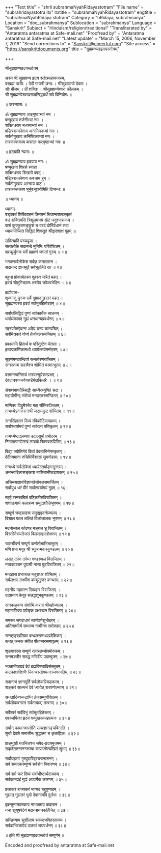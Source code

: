 +++
"Text title" = "shrii subrahmaNyahRidayastotram"
"File name" = "subrahridayastotra.itx"
itxtitle = "subrahmaNyahRidayastotram"
engtitle = "subrahmaNyahRidaya stotram"
Category = "hRidaya, subrahmanya"
Location = "doc_subrahmanya"
Sublocation = "subrahmanya"
Language = "Sanskrit"
Subject = "Hinduism/religion/traditional"
"Transliterated by" = "Antaratma antaratma at Safe-mail.net"
"Proofread by" = "Antaratma antaratma at Safe-mail.net"
"Latest update" = "March 15, 2006, November 7, 2019"
"Send corrections to" = "Sanskrit@cheerful.com"
"Site access" = "https://sanskritdocuments.org"
title = "सुब्रह्मण्यहृइदयस्तोत्रम्"

+++
  
 श्रीसुब्रह्मण्यहृदयस्तोत्रम्   
  
अस्य श्री सुब्रह्मण्य हृदय स्तोत्रमहामन्त्रस्य,  
परब्रह्म ऋषिः । देवी गायत्री छन्दः । श्रीसुब्रह्मण्यो देवता ।  
सौः बीजम् । प्रीं शक्तिः । श्रीसुब्रह्मण्येश्वरः कीलकम् ।  
श्री सुब्रह्मण्येश्वरप्रसादसिद्ध्यर्थे जपे विनियोगः ॥  
  
॥ करन्यासः ॥  
  
ॐ सुब्रह्मण्याय अङ्गुष्टाभ्यां नमः ।  
षण्मुखाय तर्जनीभ्यां नमः ।  
शक्तिधराय मध्यमाभ्यां नमः ।  
षड्त्रिंशत्कोणाय अनामिकाभ्यां नमः ।  
सर्वतोमुखाय कनिष्ठिकाभ्यां नमः ।  
तारकान्तकाय करतल करपृष्ठाभ्यां नमः ॥  
  
॥ हृदयादि न्यासः ॥  
  
ॐ सुब्रह्मण्याय हृदयाय नमः ।  
षण्मुखाय शिरसे स्वाहा ।  
शक्तिधराय शिखायै वषट् ।  
षड्त्रिंशत्कोणाय कवचाय हुम् ।  
सर्वतोमुखाय अस्त्राय फट् ।  
तारकान्तकाय भूर्भुवःसुवरोमिति दिग्बन्धः ॥  
  
॥ ध्यानम् ॥  
  
ध्यानम्-  
षड्वक्त्रं शिखिवाहनं त्रिनयनं चित्राम्बरालङ्कृतं  
वज्रं शक्तिमसिं त्रिशूलमभयं खेटं धनुश्चक्रकम् ।  
पाशं कुक्कुटमङ्कुशं च वरदं दोर्भिर्दधानं सदा  
ध्यायामीप्सित सिद्धिदं शिवसुतं श्रीद्वादशाक्षं गुहम् ॥  
  
लमित्यादि पञ्चपूजा ।  
सत्यलोके सदानन्दे मुनिभिः परिवेष्टितम् ।  
पप्रच्छुर्मुनयः सर्वे ब्रह्माणं जगतां गुरुम् ॥ १॥  
  
भगवन्सर्वलोकेश सर्वज्ञ कमलासन ।  
सदानन्द ज्ञानमूर्ते सर्वभूतहिते रत ॥ २॥  
  
बहुधा प्रोक्तमेतस्य गुहस्य चरितं महत् ।  
हृदयं श्रोतुमिच्छामः तस्यैव क्रौञ्चभेदिनः ॥ ३॥  
  
ब्रह्मोवाच-  
शृण्वान्तु मुनयः सर्वे गुह्याद्गुह्यतरं महत् ।  
सुब्रह्मण्यस्य हृदयं सर्वभूतहितोदयम् ॥ ४॥  
  
सर्वार्थसिद्धिदं पुण्यं सर्वकार्यैक साधनम् ।  
धर्मार्थकामदं गुह्यं धनधान्यप्रवर्धनम् ॥ ५॥  
  
रहस्यमेतद्देवानां अदेयं यस्य कस्यचित् ।  
सर्वमित्रकरं गोप्यं तेजोबलसमन्वितम् ॥ ६॥  
  
प्रवक्ष्यामि हितार्थं वः परितुष्टेन चेतसा ।  
हृत्पद्मकर्णिकामध्ये ध्यायेत्सर्वमनोहरम् ॥ ७॥  
  
सुवर्णमण्टपन्दिव्यं रत्नतोरणराजितम् ।  
रत्नस्तम्भ सहस्रैश्च शोभितं परमात्भुतम् ॥ ८॥  
  
परमानन्दनिलयं भास्वत्सूर्यसमप्रभम् ।  
देवदानवगन्धर्वगरुडैर्यक्षकिन्नरैः । ॥ ९॥  
  
सेवार्थमागतैस्सिद्धैः साध्यैरध्युषितं सदा ।  
महायोगीन्द्र संसेव्यं मन्दारतरुमण्डितम् ॥ १०॥  
  
माणिक्य विद्रुमैश्चैव महा श्रीभिरुञ्चितम् ।  
तन्मध्येऽनन्तरत्नश्री जटामकुट शोभितम् ॥ ११॥  
  
रत्नसिंहासनं दिव्यं रविकोटिसमप्रभम् ।  
सर्वाश्चर्यामयं पुण्यं सर्वरत्न परिष्कृतम् ॥ १२॥  
  
तन्मध्येष्टदलम्पद्मं उद्यत्सूर्या प्रभोदरम् ।  
निगामागमरोलम्बं लम्बकं चित्स्वरूपिणिम् ॥ १३॥  
  
विद्या ज्योतिर्मयं दिव्यं देवताभिर्नमस्कृतम् ।  
देदीप्यमाना रुचिभिर्विशाखं सुमनोहरम् ॥ १४॥  
  
तन्मध्ये सर्वलोकेशं ध्यायेत्सर्वाङ्गसुन्दरम् ।  
अनन्तादित्यसङ्काश माश्रिताभीष्टदायकम् ॥ १५॥  
  
अचिन्त्यज्ञानविज्ञानतेजोबलसमार्जितम् ।  
सर्वायुध धरं वीरं सर्वाश्चर्यामयं गुहम् ॥ १६॥  
  
महर्ह रत्नखचितं षट्किरीटविराजितम् ।  
शशाङ्गार्ध कलारम्य समुद्यद्मौलिभूषणम् ॥ १७॥  
  
सम्पूर्ण चन्द्रसाहस्र समुद्यद्वदनोज्वलम् ।  
विशाल फाल ललितं विलोलालक भूषणम् ॥ १८॥  
  
मदनोज्वल कोदण्ड मङ्गल भ्रू विराजितम् ।  
विस्तीर्णरूपतेजसं विलसत्द्वादशेक्षणम् ॥ १९॥  
  
चारुश्रीवर्ण सम्पूर्ण कर्णशोभाभिभासुरम् ।  
मणि प्रभा मयूर श्री स्फुरन्मकरकुण्डलम् ॥ २०॥  
  
लसत् दर्पण दर्पघ्न गण्डस्थल विराजितम् ।  
नव्यकाञ्चन पुष्पश्री नासा पुटविराजितम् ॥ २१॥  
  
मन्दहास प्रभाजाल मधुराधर शोभितम् ।  
सर्वलक्षण लक्ष्मीश कम्बुसुन्दर कन्धरम् ॥ २२॥  
  
महनीय महारत्न दिव्यहार विराजितम् ।  
उदग्रनाग केयूर सन्नद्धशुभकुण्डलम् ॥ २३॥  
  
रत्नकङ्कण संशोभि कराग्र श्रीमहोज्वलम् ।  
महामाणिक्य पर्यङ्क वक्षस्थल विराजितम् ॥ २४॥  
  
समस्त जगदाधारं स्वर्णवर्णशुभोदरम् ।  
अतिगाम्भीर्य सम्भाव्य नाभीनव सरोरुहम् ॥ २५॥  
  
रत्नशृङ्खलिका बन्धलसन्मध्यप्रदेशिकम् ।  
कनत् कनक संवीत पीताम्बरसमावृतम् ॥ २६॥  
  
शृङ्गाररस सम्पूर्ण रत्नस्तम्भोपमोरुकम् ।  
रत्नमञ्जीर सन्नद्ध मणिदीप पदाम्बुजम् ॥ २७॥  
  
भक्ताभीष्टप्रदं देवं ब्रह्मविष्ण्वादिसंस्तुतम् ।  
कटकाक्षवीक्षणैः स्निग्धस्तोषयत्नञ्जगत्पतिम् ॥ २८॥  
  
सदानन्दं ज्ञानमूर्तिं सर्वलोकप्रियङ्करम् ।  
शङ्करं सात्मजं देवं ध्यायेत् शरवणोत्भवम् ॥ २९॥  
  
अनतादिव्यचन्द्राग्नि तेजसम्पूर्णविग्रहम् ।  
सर्वलोकवनरतं सर्वतत्वाद्य तत्वगम् ॥ ३०॥  
  
सर्वेश्वरं सर्वविभुं सर्वभूतहितेरतम् ।  
एवञ्जपित्वा हृदयं षण्मुखस्यमहात्मनः ॥ ३१॥  
  
सर्वान् कामानवाप्नोति सम्यज्ञानङ्चविन्दति ।  
शुचौ देवशे समासीनः शुद्धात्मा च कृताह्निकः ॥ ३२॥  
  
प्राङ्मुखौ यतचित्तश्च जपेद्-हृदयमुत्तमम् ।  
सकृदेततन्मनन्जप्त्वा सम्प्राप्नोत्यखिलं शुभम् ॥ ३३॥  
  
सर्वाघहरणं मॄत्युदारिद्रस्यचनाशनम् ।  
सर्व सम्पत्करम्पुण्यं सर्वरोग निवारणम् ॥ ३४॥  
  
सर्व शर्म करं दिव्यं सर्वाभीष्टार्थदायकम् ।  
सर्वकामप्रदं गुह्यं अपवर्गैक कारणम् ॥ ३५॥  
  
प्रजाकरं राज्यकरं भाग्यदं बहुपुण्यदम् ।  
गुह्यात् गुह्यतरं भूयो देवानामपि दुर्लभा ॥ ३६॥  
  
इदन्तुनातपस्काय नाभक्ताय कदाचन ।  
नचा शूश्रूषवेदेयं मदान्धायनकर्हिचित् ॥ ३७॥  
  
सच्छिष्याय सुशीलाय स्कन्दभक्तिरतायच ।  
सर्वदाभिरतायेदं दातव्यं जयवर्धनम् ॥ ३८॥  
  
॥ इति श्री सुब्रह्मण्यहृदयस्तोत्रं सम्पूर्णम् ॥  
  
  
  
  
  
Encoded and proofread by antaratma at Safe-mail.net  
  

